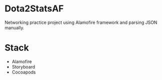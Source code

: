# Dota2StatsAF
Networking practice project using Alamofire framework and parsing JSON manually.
# Stack
- Alamofire
- Storyboard
- Cocoapods
